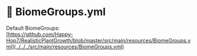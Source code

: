 # 🌅 BiomeGroups.yml

Default BiomeGroups:\
[https://github.com/Happy-Hop7/RealisticPlantGrowth/blob/master/src/main/resources/BiomeGroups.yml](../../../src/main/resources/BiomeGroups.yml)
